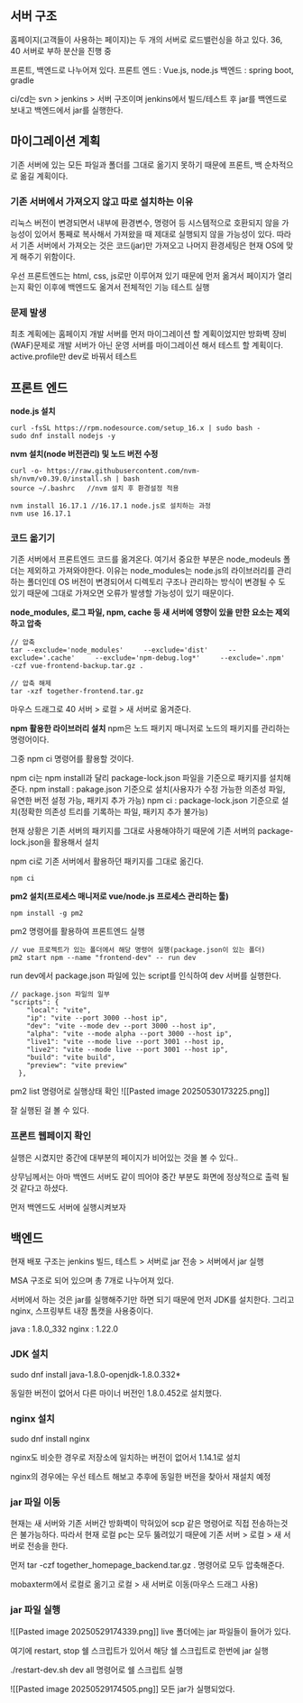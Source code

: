 ## 서버 구조
홈페이지(고객들이 사용하는 페이지)는 두 개의 서버로 로드밸런싱을 하고 있다.
36, 40 서버로 부하 분산을 진행 중

프론트, 백엔드로 나누어져 있다.
프론트 엔드 : Vue.js, node.js
백엔드 : spring boot, gradle

ci/cd는
svn > jenkins > 서버 구조이며 jenkins에서 빌드/테스트 후 jar를 백엔드로 보내고
백엔드에서 jar를 실행한다.

## 마이그레이션 계획
기존 서버에 있는 모든 파일과 폴더를 그대로 옮기지 못하기 때문에 프론트, 백 순차적으로 옮길 계획이다.

### 기존 서버에서 가져오지 않고 따로 설치하는 이유
리눅스 버전이 변경되면서 내부에 환경변수, 명령어 등 시스템적으로 호환되지 않을 가능성이 있어서
통째로 복사해서 가져왔을 때 제대로 실행되지 않을 가능성이 있다.
따라서 기존 서버에서 가져오는 것은 코드(jar)만 가져오고 나머지 환경세팅은 현재 OS에 맞게 해주기 위함이다.


우선 프론트엔드는 html, css, js로만 이루어져 있기 때문에 먼저 옮겨서 페이지가 열리는지 확인
이후에 백엔드도 옮겨서 전체적인 기능 테스트 실행

### 문제 발생
최초 계획에는 홈페이지 개발 서버를 먼저 마이그레이션 할 계획이었지만
방화벽 장비(WAF)문제로 개발 서버가 아닌 운영 서버를 마이그레이션 해서 테스트 할 계획이다.
active.profile만 dev로 바꿔서 테스트

## 프론트 엔드

**node.js 설치**
```
curl -fsSL https://rpm.nodesource.com/setup_16.x | sudo bash -
sudo dnf install nodejs -y
```

**nvm 설치(node 버전관리) 및 노드 버전 수정**
```
curl -o- https://raw.githubusercontent.com/nvm-sh/nvm/v0.39.0/install.sh | bash
source ~/.bashrc   //nvm 설치 후 환경설정 적용

nvm install 16.17.1 //16.17.1 node.js로 설치하는 과정
nvm use 16.17.1
```

### 코드 옮기기
기존 서버에서 프론트엔드 코드를 옮겨온다.
여기서 중요한 부분은 node_modeuls 폴더는 제외하고 가져와야한다.
이유는 node_modules는 node.js의 라이브러리를 관리하는 폴더인데 OS 버전이 변경되어서
디렉토리 구조나 관리하는 방식이 변경될 수 도 있기 때문에 그대로 가져오면 오류가 발생할 가능성이 있기 때문이다.

**node_modules, 로그 파일, npm, cache 등 새 서버에 영향이 있을 만한 요소는 제외하고 압축**
```
// 압축
tar --exclude='node_modules'     --exclude='dist'     --exclude='.cache'     --exclude='npm-debug.log*'     --exclude='.npm'     -czf vue-frontend-backup.tar.gz .

// 압축 해제
tar -xzf together-frontend.tar.gz
```

마우스 드래그로 40 서버 > 로컬 > 새 서버로 옮겨준다.

**npm 활용한 라이브러리 설치**
npm은 노드 패키지 매니저로 노드의 패키지를 관리하는 명령어이다.

그중 npm ci 명령어를 활용할 것이다.

npm ci는 npm install과 달리 package-lock.json 파일을 기준으로 패키지를 설치해준다.
npm install : pakage.json 기준으로 설치(사용자가 수정 가능한 의존성 파일, 유연한 버전 설정 가능, 패키지 추가 가능)
npm ci : package-lock.json 기준으로 설치(정확한 의존성 트리를 기록하는 파일, 패키지 추가 불가능)

현재 상황은 기존 서버의 패키지를 그대로 사용해야하기 때문에 기존 서버의 package-lock.json을 활용해서 설치

npm ci로 기존 서버에서 활용하던 패키지를 그대로 옮긴다.

```
npm ci
```


**pm2 설치(프로세스 매니저로 vue/node.js 프로세스 관리하는 툴)**

```
npm install -g pm2
```

pm2 명령어를 활용하여 프론트엔드 실행

```
// vue 프로젝트가 있는 폴더에서 해당 명령어 실행(package.json이 있는 폴더)
pm2 start npm --name "frontend-dev" -- run dev
```

run dev에서 package.json 파일에 있는 script를 인식하여 dev 서버를 실행한다.
```
// package.json 파일의 일부
"scripts": {
    "local": "vite",
    "ip": "vite --port 3000 --host ip",
    "dev": "vite --mode dev --port 3000 --host ip",
    "alpha": "vite --mode alpha --port 3000 --host ip",
    "live1": "vite --mode live --port 3001 --host ip,
    "live2": "vite --mode live --port 3001 --host ip",
    "build": "vite build",
    "preview": "vite preview"
  },

```

pm2 list 명령어로 실행상태 확인
![[Pasted image 20250530173225.png]]

잘 실행된 걸 볼 수 있다.

### 프론트 웹페이지 확인


실행은 시켰지만 중간에 대부분의 페이지가 비어있는 것을 볼 수 있다..

상무님께서는 아마 백엔드 서버도 같이 띄어야 중간 부분도 화면에 정상적으로 출력 될 것 같다고 하셨다.

먼저 백엔드도 서버에 실행시켜보자



## 백엔드
현재 배포 구조는 jenkins 빌드, 테스트 > 서버로 jar 전송 > 서버에서 jar 실행

MSA 구조로 되어 있으며 총 7개로 나누어져 있다.

서버에서 하는 것은 jar를 실행해주기만 하면 되기 때문에 먼저 JDK를 설치한다.
그리고 nginx, 스프링부트 내장 톰캣을 사용중이다.

java : 1.8.0_332
nginx : 1.22.0

### JDK 설치

sudo dnf install java-1.8.0-openjdk-1.8.0.332*

동일한 버전이 없어서 다른 마이너 버전인 1.8.0.452로 설치했다.

### nginx 설치
sudo dnf install nginx

nginx도 비슷한 경우로 저장소에 일치하는 버전이 없어서 1.14.1로 설치

nginx의 경우에는 우선 테스트 해보고 추후에 동일한 버전을 찾아서 재설치 예정

### jar 파일 이동
현재는 새 서버와 기존 서버간 방화벽이 막혀있어 scp 같은 명령어로 직접 전송하는것은 불가능하다.
따라서 현재 로컬 pc는 모두 뚫려있기 때문에
기존 서버 > 로컬 > 새 서버로 전송을 한다.

먼저 tar -czf together_homepage_backend.tar.gz . 명령어로 모두 압축해준다.

mobaxterm에서 로컬로 옮기고 로컬 > 새 서버로 이동(마우스 드래그 사용)


### jar 파일 실행
![[Pasted image 20250529174339.png]]
live 폴더에는 jar 파일들이 들어가 있다.

여기에 restart, stop 쉘 스크립트가 있어서 해당 쉘 스크립트로 한번에 jar 실행

 ./restart-dev.sh dev all 명령어로 쉘 스크립트 실행

![[Pasted image 20250529174505.png]]
모든 jar가 실행되었다.


